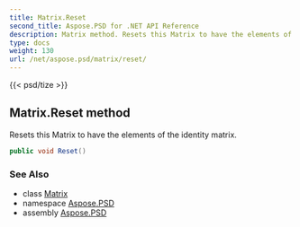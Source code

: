 ```yaml
---
title: Matrix.Reset
second_title: Aspose.PSD for .NET API Reference
description: Matrix method. Resets this Matrix to have the elements of the identity matrix
type: docs
weight: 130
url: /net/aspose.psd/matrix/reset/
---
```

{{< psd/tize >}}
## Matrix.Reset method

Resets this Matrix to have the elements of the identity matrix.

```csharp
public void Reset()
```

### See Also

* class [Matrix](../)
* namespace [Aspose.PSD](../../../aspose.psd/)
* assembly [Aspose.PSD](../../../)


